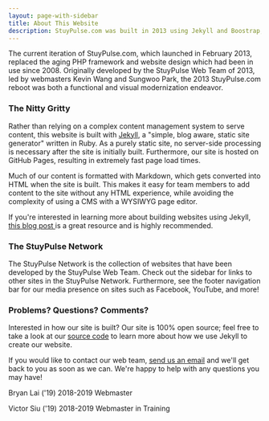```yaml
---
layout: page-with-sidebar
title: About This Website
description: StuyPulse.com was built in 2013 using Jekyll and Boostrap, and the source code is available on Github.
---
```

The current iteration of StuyPulse.com, which launched in February 2013, replaced the aging PHP framework and website design which had been in use since 2008. Originally developed by the StuyPulse Web Team of 2013, led by webmasters Kevin Wang and Sungwoo Park, the 2013 StuyPulse.com reboot was both a functional and visual modernization endeavor.

### The Nitty Gritty
Rather than relying on a complex content management system to serve content, this website is built with [Jekyll](http://jekyllrb.com/), a "simple, blog aware, static site generator" written in Ruby. As a purely static site, no server-side processing is necessary after the site is initially built. Furthermore, our site is hosted on GitHub Pages, resulting in extremely fast page load times.

Much of our content is formatted with Markdown, which gets converted into HTML when the site is built. This makes it easy for team members to add content to the site without any HTML experience, while avoiding the complexity of using a CMS with a WYSIWYG page editor.

If you're interested in learning more about building websites using Jekyll, [this blog post ](https://web.archive.org/web/20121123082430/http://blog.controlgroup.com/2012/10/19/controlgroup-com-built-using-jekyll) is a great resource and is highly recommended.

### The StuyPulse Network
The StuyPulse Network is the collection of websites that have been developed by the StuyPulse Web Team. Check out the sidebar for links to other sites in the StuyPulse Network. Furthermore, see the footer navigation bar for our media presence on sites such as Facebook, YouTube, and more!

### Problems? Questions? Comments?
Interested in how our site is built? Our site is 100% open source; feel free to take a look at our [source code](https://github.com/StuyPulse/team694.github.com) to learn more about how we use Jekyll to create our website.

If you would like to contact our web team, [send us an email](/contact/) and we'll get back to you as soon as we can. We're happy to help with any questions you may have!

Bryan Lai ('19)
2018-2019 Webmaster

Victor Siu ('19)
2018-2019 Webmaster in Training
